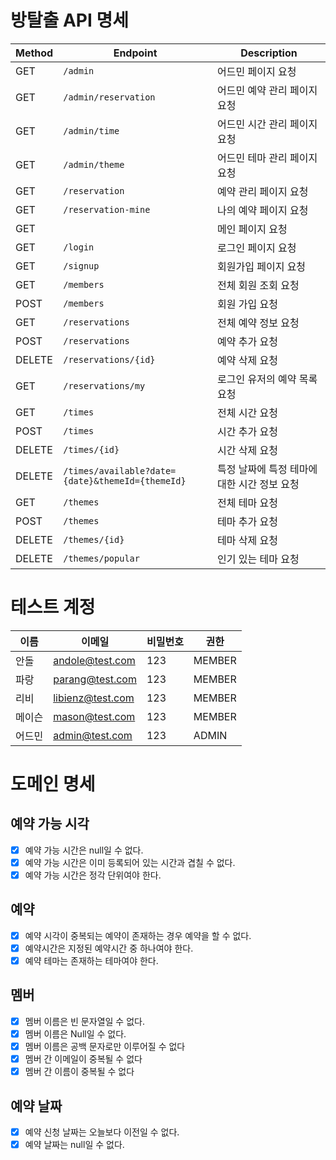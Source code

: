 # 방탈출 API 명세

| Method | Endpoint                                         | Description               |
|--------|--------------------------------------------------|---------------------------|
| GET    | `/admin`                                         | 어드민 페이지 요청                |
| GET    | `/admin/reservation`                             | 어드민 예약 관리 페이지 요청          |
| GET    | `/admin/time`                                    | 어드민 시간 관리 페이지 요청          |
| GET    | `/admin/theme`                                   | 어드민 테마 관리 페이지 요청          |
| GET    | `/reservation`                                   | 예약 관리 페이지 요청              |
| GET    | `/reservation-mine`                              | 나의 예약 페이지 요청              |
| GET    | ` `                                              | 메인 페이지 요청                 |
| GET    | `/login`                                         | 로그인 페이지 요청                |
| GET    | `/signup`                                        | 회원가입 페이지 요청               |
| GET    | `/members`                                       | 전체 회원 조회 요청               |
| POST   | `/members`                                       | 회원 가입 요청                  |
| GET    | `/reservations`                                  | 전체 예약 정보 요청               |
| POST   | `/reservations`                                  | 예약 추가 요청                  |
| DELETE | `/reservations/{id}`                             | 예약 삭제 요청                  |
| GET    | `/reservations/my`                                | 로그인 유저의 예약 목록 요청          |
| GET    | `/times`                                         | 전체 시간 요청                  |
| POST   | `/times`                                         | 시간 추가 요청                  |
| DELETE | `/times/{id}`                                    | 시간 삭제 요청                  |
| DELETE | `/times/available?date={date}&themeId={themeId}` | 특정 날짜에 특정 테마에 대한 시간 정보 요청 |
| GET    | `/themes`                                        | 전체 테마 요청                  |
| POST   | `/themes`                                        | 테마 추가 요청                  |
| DELETE | `/themes/{id}`                                   | 테마 삭제 요청                  |
| DELETE | `/themes/popular`                                | 인기 있는 테마 요청               |

# 테스트 계정

| 이름  | 이메일              | 비밀번호 | 권한   |
|-----|------------------|------|------|
| 안돌  | andole@test.com  | 123  | MEMBER |
| 파랑  | parang@test.com  | 123  | MEMBER |
| 리비  | libienz@test.com | 123  | MEMBER |
| 메이슨 | mason@test.com   | 123  | MEMBER |
| 어드민 | admin@test.com   | 123  | ADMIN |

# 도메인 명세

## 예약 가능 시각

- [x] 예약 가능 시간은 null일 수 없다.
- [x] 예약 가능 시간은 이미 등록되어 있는 시간과 겹칠 수 없다.
- [x] 예약 가능 시간은 정각 단위여야 한다.

## 예약

- [x] 예약 시각이 중복되는 예약이 존재하는 경우 예약을 할 수 없다.
- [x] 예약시간은 지정된 예약시간 중 하나여야 한다.
- [x] 예약 테마는 존재하는 테마여야 한다.

## 멤버

- [x] 멤버 이름은 빈 문자열일 수 없다.
- [x] 멤버 이름은 Null일 수 없다.
- [x] 멤버 이름은 공백 문자로만 이루어질 수 없다
- [x] 멤버 간 이메일이 중복될 수 없다
- [x] 멤버 간 이름이 중복될 수 없다

## 예약 날짜

- [x] 예약 신청 날짜는 오늘보다 이전일 수 없다.
- [x] 예약 날짜는 null일 수 없다.

